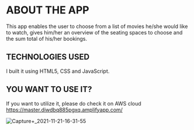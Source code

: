 # ABOUT THE APP
This app enables the user to choose from a list of movies he/she would like to watch, gives him/her an overview of the seating spaces to choose and the sum total of his/her bookings.

## TECHNOLOGIES USED
I built it using HTML5, CSS and JavaScript.

## YOU WANT TO USE IT?
If you want to utilize it, please do check it on AWS cloud https://master.diwdbq885pgxq.amplifyapp.com/


![Capture+_2021-11-21-16-31-55](https://user-images.githubusercontent.com/88127727/142753672-4b1c9554-f0f8-43c6-9f01-58c935066a18.png)
